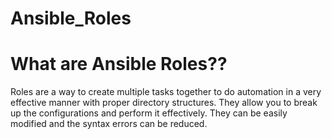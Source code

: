 # Ansible_Roles

# What are Ansible Roles??

Roles are a way to create multiple tasks together to do automation in a very effective manner with proper directory structures. They allow you to break up the configurations and perform it effectively. They can be easily modified and  the syntax errors can be reduced.
